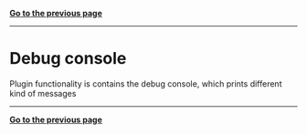 [**Go to the previous page**](../../README.md)

----

# Debug console

Plugin functionality is contains the debug console, which prints different kind of messages

----

[**Go to the previous page**](../../README.md)